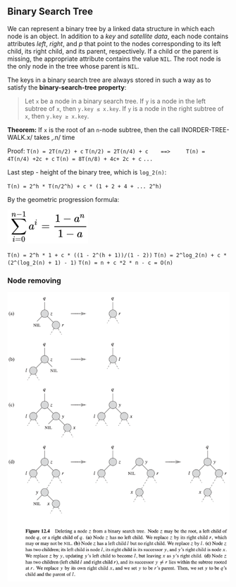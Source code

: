 ## Binary Search Tree
We can represent a binary tree by a linked data structure in which each node is an object. In addition to a _key_ and _satellite data_, each node contains attributes _left_, _right_, and _p_ that point to the nodes corresponding to its left child, its right child, and its parent, respectively. If a child or the parent is missing, the appropriate attribute contains the value `NIL`. The root node is the only node in the tree whose parent is `NIL`.

The keys in a binary search tree are always stored in such a way as to satisfy the __binary-search-tree property__:

> Let `x` be a node in a binary search tree. If `y` is a node in the left subtree of `x`, then `y.key ≤ x.key`. If `y` is a node in the right subtree of `x`, then `y.key ≥ x.key`.

__Theorem:__ If `x` is the root of an `n`-node subtree, then the call INORDER-TREE-WALK.x/
takes ‚.n/ time

Proof:
`T(n) = 2T(n/2) + c`
`T(n/2) = 2T(n/4) + c    ==>     T(n) = 4T(n/4) +2c + c`
`T(n) = 8T(n/8) + 4c+ 2c + c`
`...`

Last step - height of the binary tree, which is `log_2(n)`:

`T(n) = 2^h * T(n/2^h) + c * (1 + 2 + 4 + ... 2^h)`

By the geometric progression formula:

![geometric-progression](../../images/geometric-progression.png)

`T(n) = 2^h * 1 + c * ((1 - 2^(h + 1))/(1 - 2))`
`T(n) = 2^log_2(n) + c * (2^(log_2(n) + 1) - 1)`
`T(n) = n + c *2 * n - c = O(n)`

### Node removing
![bst-node-remove](../../images/bst-node-remove.png)
